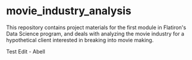 # movie_industry_analysis
This repository contains project materials for the first module in Flatiron's Data Science program, and deals with analyzing the movie industry for a hypothetical client interested in breaking into movie making. 

Test Edit - Abell